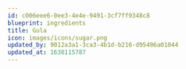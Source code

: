 ```yaml
---
id: c006eee6-0ee3-4e4e-9491-3cf7ff9348c8
blueprint: ingredients
title: Gula
icon: images/icons/sugar.png
updated_by: 9012a3a1-3ca3-4b1d-b216-d95496a01044
updated_at: 1638115787
---
```

